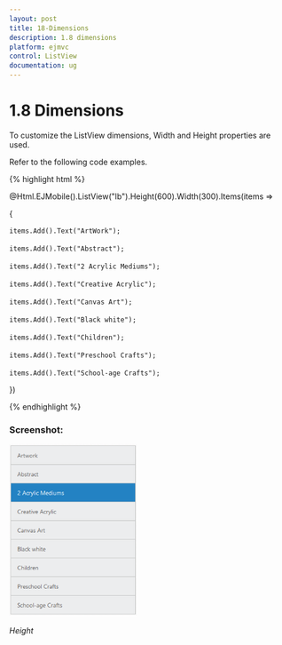 ```yaml
---
layout: post
title: 18-Dimensions
description: 1.8 dimensions
platform: ejmvc
control: ListView
documentation: ug
---
```


# 1.8 Dimensions

To customize the ListView dimensions, Width and Height properties are used.

Refer to the following code examples.


{% highlight html %}



@Html.EJMobile().ListView("lb").Height(600).Width(300).Items(items =>

{

    items.Add().Text("ArtWork");

    items.Add().Text("Abstract");

    items.Add().Text("2 Acrylic Mediums");

    items.Add().Text("Creative Acrylic");

    items.Add().Text("Canvas Art");

    items.Add().Text("Black white");

    items.Add().Text("Children");

    items.Add().Text("Preschool Crafts");

    items.Add().Text("School-age Crafts");

})


{% endhighlight %}



### Screenshot:

![](18-Dimensions_images/18-Dimensions_img1.png)

_Height_